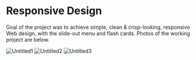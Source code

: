 # Responsive Design

Goal of the project was to achieve simple, clean & crisp-looking, responsive Web design, with the slide-out menu and flash cards.
Photos of the working project are below. 

![Untitled1](https://user-images.githubusercontent.com/98010825/150174919-d76efe48-09ac-4db3-a4d3-93a785626056.png)
![Untitled2](https://user-images.githubusercontent.com/98010825/150174907-4ab8eab8-6f4d-42be-86e8-9b3d31fa44b0.png)
![Untitled3](https://user-images.githubusercontent.com/98010825/150174915-6e870932-fffc-4b7f-8b52-14e426db29b8.png)
